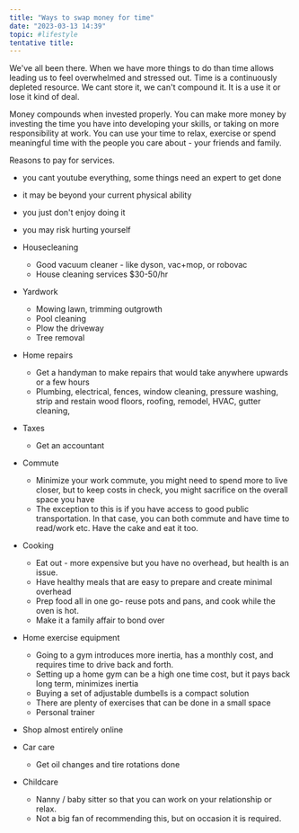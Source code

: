 ```yaml
---
title: "Ways to swap money for time"
date: "2023-03-13 14:39"
topic: #lifestyle 
tentative title:
---
```


We've all been there. When we have more things to do than time allows leading us to feel overwhelmed and stressed out. Time is a continuously depleted resource. We cant store it, we can't compound it. It is a use it or lose it kind of deal.

Money compounds when invested properly. You can make more money by investing the time you have into developing your skills, or taking on more responsibility at work. You can use your time to relax, exercise or spend meaningful time with the people you care about - your friends and family.

Reasons to pay for services.
- you cant youtube everything, some things need an expert to get done
- it may be beyond your current physical ability
- you just don't enjoy doing it
- you may risk hurting yourself


- Housecleaning
	- Good vacuum cleaner - like dyson, vac+mop, or robovac
	- House cleaning services $30-50/hr
- Yardwork
	- Mowing lawn, trimming outgrowth
	- Pool cleaning
	- Plow the driveway
	- Tree removal
- Home repairs
	- Get a handyman to make repairs that would take anywhere upwards or a few hours
	- Plumbing, electrical, fences, window cleaning, pressure washing, strip and restain wood floors, roofing, remodel, HVAC, gutter cleaning,
- Taxes
	- Get an accountant
- Commute
	- Minimize your work commute, you might need to spend more to live closer, but to keep costs in check, you might sacrifice on the overall space you have
	- The exception to this is if you have access to good public transportation. In that case, you can both commute and have time to read/work etc. Have the cake and eat it too.
- Cooking
	- Eat out - more expensive but you have no overhead, but health is an issue.
	- Have healthy meals that are easy to prepare and create minimal overhead
	- Prep food all in one go- reuse pots and pans, and cook while the oven is hot.
	- Make it a family affair to bond over
- Home exercise equipment
	- Going to a gym introduces more inertia, has a monthly cost, and requires time to drive back and forth.
	- Setting up a home gym can be a high one time cost, but it pays back long term, minimizes inertia
	- Buying a set of adjustable dumbells is a compact solution
	- There are plenty of exercises that can be done in a small space
	- Personal trainer
- Shop almost entirely online 
- Car care
	- Get oil changes and tire rotations done
- Childcare
	- Nanny / baby sitter so that you can work on your relationship or relax.
	- Not a big fan of recommending this, but on occasion it is required.